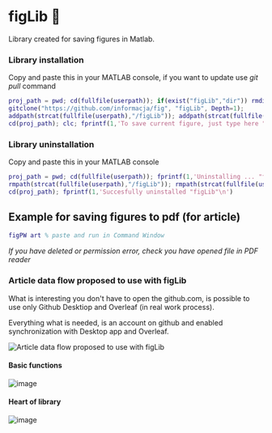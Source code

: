 # figLib 💽
Library created for saving figures in Matlab. 

### Library installation
Copy and paste this in your MATLAB console, if you want to update use _git pull_ command
```matlab
proj_path = pwd; cd(fullfile(userpath)); if(exist("figLib","dir")) rmdir("figLib", 's'); end
gitclone("https://github.com/informacja/fig", "figLib", Depth=1);
addpath(strcat(fullfile(userpath),"/figLib")); addpath(strcat(fullfile(userpath),"/figLib/extras")); savepath;
cd(proj_path); clc; fprintf(1,'To save current figure, just type here "figPW" (if not exist, empty will be created)\nAfter that you can type "help figPW" for more information about function arguments.\nIf you want save all opened figures just run "figPSW". For more information about whole library type "help fig"\n')
```

### Library uninstallation
Copy and paste this in your MATLAB console
```matlab
proj_path = pwd; cd(fullfile(userpath)); fprintf(1,'Uninstalling ... "figLib"\n'); if(exist("figLib","dir")) rmdir("figLib", 's'); end
rmpath(strcat(fullfile(userpath),"/figLib")); rmpath(strcat(fullfile(userpath),"/figLib/extras")); savepath;
cd(proj_path); fprintf(1,'Succesfully uninstalled "figLib"\n')
```
## Example for saving figures to pdf (for article)

```matlab
figPW art % paste and run in Command Window
```
 
*If you have deleted or permission error, check you have opened file in PDF reader*

### Article data flow proposed to use with figLib
What is interesting you don't have to open the github.com, is possible to use only Github Desktiop and Overleaf (in real work process). 

Everything what is needed, is an account on github and enabled synchronization with Desktop app and Overleaf.

![Article data flow proposed to use with figLib](https://github.com/user-attachments/assets/e0cf6be5-307e-429d-bff4-18c973188dbc)

#### Basic functions

![image](https://github.com/user-attachments/assets/8af62c90-bcd7-4055-acda-d0ffb64ab301)

#### Heart of library

![image](https://github.com/user-attachments/assets/f2334881-2493-46f5-b5ce-562f090be0d4)
